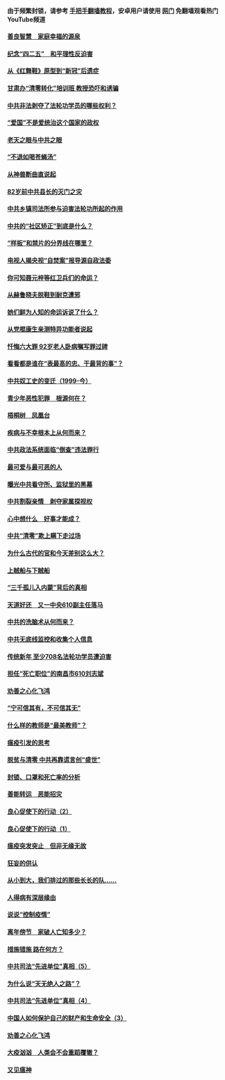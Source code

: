 #### 由于频繁封锁，请参考 [手把手翻墙教程](https://github.com/gfw-breaker/guides/wiki/)，安卓用户请使用 [网门](https://github.com/gfw-breaker/nogfw/blob/master/dl.md?t=04252301) 免翻墙观看热门YouTube频道 

#### [善良智慧　家庭幸福的源泉](../pages/19/423632.md?t=04252301) 

#### [纪念“四二五”　和平理性反迫害](../pages/19/423660.md?t=04252301) 

#### [从《红舞鞋》原型到“新冠”后遗症](../pages/19/423509.md?t=04252301) 

#### [甘肃办“清零转化”培训班 教授恐吓和诱骗](../pages/19/423498.md?t=04252301) 

#### [中共非法剥夺了法轮功学员的哪些权利？](../pages/19/423392.md?t=04252301) 

#### [“爱国”不是爱统治这个国家的政权](../pages/19/423029.md?t=04252301) 

#### [老天之眼与中共之眼](../pages/19/423378.md?t=04252301) 

#### [“不退如喝苍蝇汤”](../pages/19/423287.md?t=04252301) 

#### [从神兽断曲直说起](../pages/19/423201.md?t=04252301) 

#### [82岁前中共县长的灭门之灾](../pages/19/423055.md?t=04252301) 

#### [中共乡镇司法所参与迫害法轮功所起的作用](../pages/19/423064.md?t=04252301) 

#### [中共的“社区矫正”到底是什么？](../pages/19/422870.md?t=04252301) 

#### [“样板”和禁片的分界线在哪里？](../pages/19/422704.md?t=04252301) 

#### [电视人揭央视“自焚案”报导源自政法委](../pages/19/422770.md?t=04252301) 

#### [你可知聂元梓等红卫兵们的命运？](../pages/19/422848.md?t=04252301) 

#### [从赫鲁晓夫脱鞋到耐克遭邪](../pages/19/422826.md?t=04252301) 

#### [她们鲜为人知的命运诉说了什么？](../pages/19/422754.md?t=04252301) 

#### [从党棍康生亲测特异功能者说起](../pages/19/422657.md?t=04252301) 

#### [忏悔六大罪 92岁老人卧病嘱写罪过碑](../pages/19/422750.md?t=04252301) 

#### [看看都是谁在“表最高的忠、干最背的事”？](../pages/19/422703.md?t=04252301) 

#### [中共奴工史的变迁（1999-今）](../pages/19/422656.md?t=04252301) 

#### [青少年恶性犯罪　根源何在？](../pages/19/422449.md?t=04252301) 

#### [梧桐树　凤凰台](../pages/19/422442.md?t=04252301) 

#### [疾病与不幸根本上从何而来？](../pages/19/422438.md?t=04252301) 

#### [中共政法系统面临“倒查”违法罪行](../pages/19/422497.md?t=04252301) 

#### [最可爱与最可恶的人](../pages/19/422448.md?t=04252301) 

#### [曝光中共看守所、监狱里的黑幕](../pages/19/422390.md?t=04252301) 

#### [中共割裂亲情　剥夺家属探视权](../pages/19/422364.md?t=04252301) 

#### [心中想什么　好事才能成？](../pages/19/422318.md?t=04252301) 

#### [中共“清零”欺上瞒下走过场](../pages/19/422306.md?t=04252301) 

#### [为什么古代的官和今天差别这么大？](../pages/19/422228.md?t=04252301) 

#### [上贼船与下贼船](../pages/19/422276.md?t=04252301) 

#### [“三千孤儿入内蒙”背后的真相](../pages/19/422229.md?t=04252301) 

#### [天道好还　又一中央610副主任落马](../pages/19/422155.md?t=04252301) 

#### [中共的洗脑术从何而来？](../pages/19/422154.md?t=04252301) 

#### [中共无底线监控和收集个人信息](../pages/19/422039.md?t=04252301) 

#### [传统新年 至少708名法轮功学员遭迫害](../pages/19/421946.md?t=04252301) 

#### [担任“死亡职位”的南昌市610刘志斌](../pages/19/421957.md?t=04252301) 

#### [劝善之心化飞鸿](../pages/19/421164.md?t=04252301) 

#### [“宁可信其有，不可信其无”](../pages/19/421691.md?t=04252301) 

#### [什么样的教师是“最美教师”？](../pages/19/421755.md?t=04252301) 

#### [瘟疫引发的思考](../pages/19/421594.md?t=04252301) 

#### [脱贫与清零 中共再靠谎言创“盛世”](../pages/19/421590.md?t=04252301) 

#### [封锁、口罩和死亡率的分析](../pages/19/421495.md?t=04252301) 

#### [善能转运　恶能招灾](../pages/19/421334.md?t=04252301) 

#### [良心促使下的行动（2）](../pages/19/421361.md?t=04252301) 

#### [良心促使下的行动（1）](../pages/19/421302.md?t=04252301) 

#### [瘟疫突发突止　但非无缘无故](../pages/19/421281.md?t=04252301) 

#### [狂妄的供认](../pages/19/421199.md?t=04252301) 

#### [从小到大，我们排过的那些长长的队……](../pages/19/421243.md?t=04252301) 

#### [人得病有深层缘由](../pages/19/420864.md?t=04252301) 

#### [说说“控制疫情”](../pages/19/420831.md?t=04252301) 

#### [离年傍节　家破人亡知多少？](../pages/19/420563.md?t=04252301) 

#### [措施错施  路在何方？](../pages/19/420076.md?t=04252301) 

#### [中共司法“先进单位”真相（5）](../pages/19/419453.md?t=04252301) 

#### [为什么说“天无绝人之路”？](../pages/19/419618.md?t=04252301) 

#### [中共司法“先进单位”真相（4）](../pages/19/419452.md?t=04252301) 

#### [中国人如何保护自己的财产和生命安全（3）](../pages/19/419405.md?t=04252301) 

#### [劝善之心化飞鸿](../pages/19/418758.md?t=04252301) 

#### [大疫汹汹　人类会不会重蹈覆辙？](../pages/19/419691.md?t=04252301) 

#### [又见瘟神](../pages/19/419225.md?t=04252301) 

